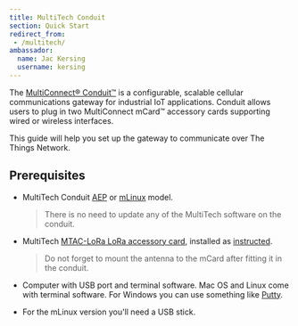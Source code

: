 ```yaml
---
title: MultiTech Conduit
section: Quick Start
redirect_from:
 - /multitech/
ambassador:
  name: Jac Kersing
  username: kersing
---
```


The [MultiConnect® Conduit™](http://www.multitech.net/developer/products/multiconnect-conduit-platform/) is a configurable, scalable cellular communications gateway for industrial IoT applications. Conduit allows users to plug in two MultiConnect mCard™ accessory cards supporting wired or wireless interfaces.

This guide will help you set up the gateway to communicate over The Things Network.

## Prerequisites

* MultiTech Conduit [AEP](http://www.multitech.net/developer/software/aep/) or [mLinux](http://www.multitech.net/developer/software/mlinux/) model.

  > There is no need to update any of the MultiTech software on the conduit.

* MultiTech [MTAC-LoRa LoRa accessory card](http://www.multitech.net/developer/products/accessory-cards/mtac-lora/), installed as [instructed](http://www.multitech.net/developer/products/accessory-cards/installing-an-accessory-card/).

  > Do not forget to mount the antenna to the mCard after fitting it in the conduit.
  
* Computer with USB port and terminal software. Mac OS and Linux come with terminal software. For Windows you can use something like [Putty](http://www.chiark.greenend.org.uk/~sgtatham/putty/download.html).
* For the mLinux version you'll need a USB stick.
